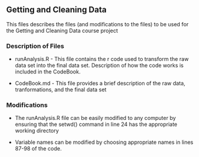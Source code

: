 ## Getting and Cleaning Data

This files describes the files (and modifications to the files) to be used for the Getting and Cleaning Data course project 

### Description of Files

+ runAnalysis.R - This file contains the r code used to transform the raw data set into the final data set. Description of how the code works is included in the CodeBook.

+ CodeBook.md - This file provides a brief description of the raw data, tranformations, and the final data set

### Modifications

+ The runAnalysis.R file can be easily modified to any computer by ensuring that the setwd() command in line 24 has the appropriate working directory

+ Variable names can be modified by choosing appropriate names in lines 87-98 of the code.
